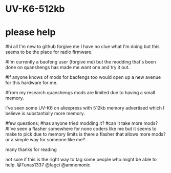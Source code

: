 # UV-K6-512kb
# please help
#hi all I'm new to github forgive me I have no clue what I'm doing but this seems to be the place for radio firmware.

#I'm currently a baofeng user (forgive me) but the modding that's been done on quanshengs has made me want one and try it out.

#if anyone knows of mods for baofengs too would open up a new avenue for this hardware for me.

#from my research quanshengs mods are limited due to having a small memory.

I've seen some UV-K6 on aliexpress with 512kb memory advertised which I believe is substantially more memory.

#few questions;
#has anyone tried modding it?
#can it take more mods?
#I've seen a flasher somewhere for none coders like me but it seems to make to pick due to memory limits is there a flasher that allows more mods?
or a simple way for someone like me?

many thanks for reading

not sure if this is the right way to tag some people who might be able to help.
@Tunas1337
@fagci
@amnemonic
